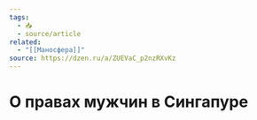```yaml
---
tags:
  - 📥
  - source/article
related:
  - "[[Маносфера]]"
source: https://dzen.ru/a/ZUEVaC_p2nzRXvKz
---
```

# О правах мужчин в Сингапуре